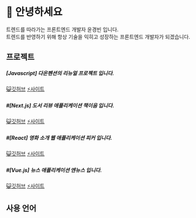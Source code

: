 # 👋 안녕하세요
트렌드를 따라가는 프론트엔드 개발자 윤경빈 입니다.<br>
트렌드를 반영하기 위해 항상 기술을 익히고 성장하는 프론트엔드 개발자가 되겠습니다.

## 프로젝트
<h5>[Javascript] 다온펜션의 리뉴얼 프로젝트 입니다.</h5>
<a href="https://github.com/qodql/daon">😺깃허브</a> <a href="https://qodql.github.io/daon/index.html">⚡사이트</a>

<h5>#[Next.js] 도서 리뷰 애플리케이션 책이음 입니다.</h5>
<a href="https://github.com/qodql/ieum-ykb">😺깃허브</a> <a href="https://ieum-ykb.vercel.app/">⚡사이트</a>

<h5>#[React] 영화 소개 웹 애플리케이션 피커 입니다.</h5>
<a href="https://github.com/qodql/picker">😺깃허브</a> <a href="https://picker-ykb.vercel.app/">⚡사이트</a>

<h5>#[Vue.js] 뉴스 애플리케이션 엔뉴스 입니다.</h5>
<a href="https://github.com/qodql/news">😺깃허브</a> <a href="https://nnews-ykb.vercel.app/">⚡사이트</a>


## 사용 언어